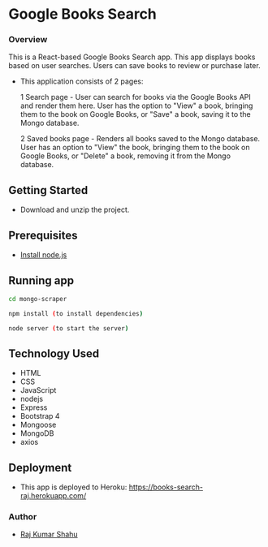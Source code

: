 # Google Books Search

### Overview

This is a React-based Google Books Search app. This app displays books based on user searches. Users can save books to review or purchase later.

* This application consists of 2 pages:

  1 Search page - User can search for books via the Google Books API and render them here. User has the option to "View" a book, bringing them to the book on Google Books, or "Save" a book, saving it to the Mongo database.

  2 Saved books page - Renders all books saved to the Mongo database. User has an option to "View" the book, bringing them to the book on Google Books, or "Delete" a book, removing it from the Mongo database.

## Getting Started

* Download and unzip the project.

## Prerequisites

* [Install node.js](https://nodejs.org/en/download/)

## Running app

```sh
cd mongo-scraper

npm install (to install dependencies)

node server (to start the server)

```

## Technology Used

* HTML
* CSS
* JavaScript
* nodejs
* Express
* Bootstrap 4
* Mongoose
* MongoDB
* axios

## Deployment

* This app is deployed to Heroku:
https://books-search-raj.herokuapp.com/

### Author

* [Raj Kumar Shahu](https://rajkumarshahu.com)